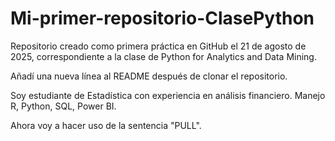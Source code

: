 # Mi-primer-repositorio-ClasePython

Repositorio creado como primera práctica en GitHub el 21 de agosto de 2025, correspondiente a la clase de Python for Analytics and Data Mining.



Añadí una nueva línea al README después de clonar el repositorio.



Soy estudiante de Estadística con experiencia en análisis financiero. Manejo R, Python, SQL, Power BI.



Ahora voy a hacer uso de la sentencia "PULL".
